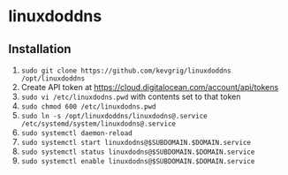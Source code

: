 # linuxdoddns

## Installation

1. `sudo git clone https://github.com/kevgrig/linuxdoddns /opt/linuxdoddns`
2. Create API token at <https://cloud.digitalocean.com/account/api/tokens>
3. `sudo vi /etc/linuxdodns.pwd` with contents set to that token
4. `sudo chmod 600 /etc/linuxdodns.pwd`
5. `sudo ln -s /opt/linuxdoddns/linuxdodns@.service /etc/systemd/system/linuxdodns@.service`
6. `sudo systemctl daemon-reload`
7. `sudo systemctl start linuxdodns@$SUBDOMAIN.$DOMAIN.service`
8. `sudo systemctl status linuxdodns@$SUBDOMAIN.$DOMAIN.service`
9. `sudo systemctl enable linuxdodns@$SUBDOMAIN.$DOMAIN.service`
